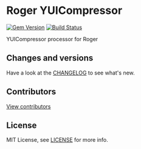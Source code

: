 # Roger YUICompressor

[![Gem Version](https://badge.fury.io/rb/roger_yuicompressor.png)](http://badge.fury.io/rb/roger_yuicompressor)
[![Build Status](https://travis-ci.org/DigitPaint/roger_yuicompressor.png?branch=master)](https://travis-ci.org/DigitPaint/roger_yuicompressor)

YUICompressor processor for Roger

## Changes and versions

Have a look at the [CHANGELOG](CHANGELOG.md) to see what's new.

## Contributors

[View contributors](https://github.com/digitpaint/roger_yuicompressor/graphs/contributors)

## License

MIT License, see [LICENSE](LICENSE) for more info.
